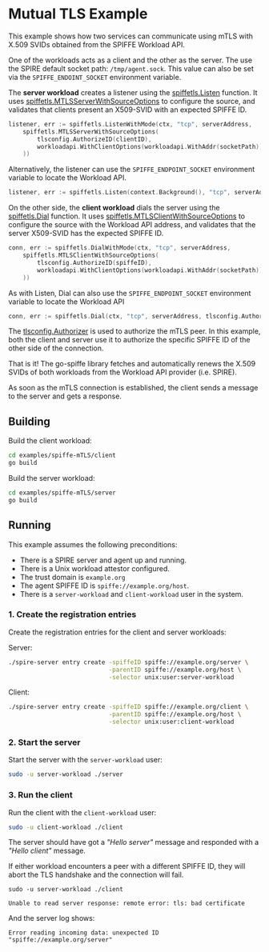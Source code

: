 # Mutual TLS Example

This example shows how two services can communicate using mTLS with X.509 SVIDs obtained from the SPIFFE Workload API. 

One of the workloads acts as a client and the other as the server. The use the SPIRE default socket path: `/tmp/agent.sock`. This value can also be set via the `SPIFFE_ENDOINT_SOCKET` environment variable.

The **server workload** creates a listener using the [spiffetls.Listen](https://pkg.go.dev/github.com/spiffe/go-spiffe/v2/spiffetls?tab=doc#Listen) function.
It uses [spiffetls.MTLSServerWithSourceOptions](https://pkg.go.dev/github.com/spiffe/go-spiffe/v2/spiffetls?tab=doc#MTLSServerWithSourceOptions) to configure  the source, and validates that clients present an X509-SVID with an expected SPIFFE ID.

```go
listener, err := spiffetls.ListenWithMode(ctx, "tcp", serverAddress,
    spiffetls.MTLSServerWithSourceOptions(
        tlsconfig.AuthorizeID(clientID),
        workloadapi.WithClientOptions(workloadapi.WithAddr(socketPath)),
    ))
```

Alternatively, the listener can use the `SPIFFE_ENDPOINT_SOCKET` environment variable to locate the Workload API.

```go
listener, err := spiffetls.Listen(context.Background(), "tcp", serverAddress, tlsconfig.AuthorizeID(spiffeID))
```

On the other side, the **client workload** dials the server using the [spiffetls.Dial](https://pkg.go.dev/github.com/spiffe/go-spiffe/v2/spiffetls?tab=doc#Dial) function. 
It uses [spiffetls.MTLSClientWithSourceOptions](https://pkg.go.dev/github.com/spiffe/go-spiffe/v2/spiffetls?tab=doc#MTLSClientWithSourceOptions) to configure the source with the Workload API address, and validates that the server X509-SVID has the expected SPIFFE ID.

```go
conn, err := spiffetls.DialWithMode(ctx, "tcp", serverAddress,
    spiffetls.MTLSClientWithSourceOptions(
        tlsconfig.AuthorizeID(spiffeID),
        workloadapi.WithClientOptions(workloadapi.WithAddr(socketPath)),
    ))
```

As with Listen, Dial can also use the `SPIFFE_ENDPOINT_SOCKET` environment variable to locate the Workload API

```go
conn, err := spiffetls.Dial(ctx, "tcp", serverAddress, tlsconfig.AuthorizeID(spiffeID))
``` 

The [tlsconfig.Authorizer](https://pkg.go.dev/github.com/spiffe/go-spiffe/v2/spiffetls/tlsconfig?tab=doc#Authorizer) is used to authorize the mTLS peer. In this example, both the client and server use it to authorize the specific SPIFFE ID of the other side of the connection.

That is it! The go-spiffe library fetches and automatically renews the X.509 SVIDs of both workloads from the Workload API provider (i.e. SPIRE).

As soon as the mTLS connection is established, the client sends a message to the server and gets a response.


## Building
Build the client workload:
```bash
cd examples/spiffe-mTLS/client
go build
```

Build the server workload:
```bash
cd examples/spiffe-mTLS/server
go build
```

## Running
This example assumes the following preconditions:
- There is a SPIRE server and agent up and running.
- There is a Unix workload attestor configured.
- The trust domain is `example.org`
- The agent SPIFFE ID is `spiffe://example.org/host`.
- There is a `server-workload` and `client-workload` user in the system.

### 1. Create the registration entries
Create the registration entries for the client and server workloads:

Server:
```bash
./spire-server entry create -spiffeID spiffe://example.org/server \
                            -parentID spiffe://example.org/host \
                            -selector unix:user:server-workload
```

Client: 
```bash
./spire-server entry create -spiffeID spiffe://example.org/client \
                            -parentID spiffe://example.org/host \
                            -selector unix:user:client-workload
```

### 2. Start the server
Start the server with the `server-workload` user:
```bash
sudo -u server-workload ./server
```

### 3. Run the client
Run the client with the `client-workload` user:
```bash
sudo -u client-workload ./client
```

The server should have got a _"Hello server"_ message and responded with a _"Hello client"_ message.

If either workload encounters a peer with a different SPIFFE ID, they will abort the TLS handshake and the connection will fail. 
 
```
sudo -u server-workload ./client

Unable to read server response: remote error: tls: bad certificate
```

And the server log shows:
```
Error reading incoming data: unexpected ID "spiffe://example.org/server"
```
